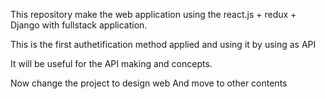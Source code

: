 This repository make the web application using the react.js + redux + Django with fullstack application.

This is the first authetification method applied and using it by using as API

It will be useful for the API making and concepts.

Now change the project to design web And move to other contents